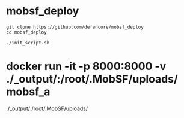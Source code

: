 # mobsf_deploy


```
git clone https://github.com/defencore/mobsf_deploy
cd mobsf_deploy

./init_script.sh
```


# docker run -it -p 8000:8000 -v ./_output/:/root/.MobSF/uploads/ mobsf_a

./_output/:/root/.MobSF/uploads/